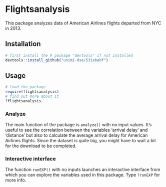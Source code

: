 Flightsanalysis
================

This package analyzes data of American Airlines flights departed from
NYC in 2013.

## Installation

``` r
# first install the R package "devtools" if not installed
devtools::install_github("unimi-dse/531ababf")
```

## Usage

``` r
# load the package
require(flightsanalysis)
# find out more about it
?flightsanalysis
```

### Analyze

The main function of the package is `analyze()` with no input values.
It’s useful to see the correlation between the variables ‘arrival
delay’ and ‘distance’ but also to calculate the average arrival delay
for American Airlines flights. Since the dataset is quite big, you might
have to wait a bit for the download to be completed.

### Interactive interface

The function `runEXP()` with no inputs launches an interactive interface
from which you can explore the variables used in this package. Type
`?runEXP` for more info.
